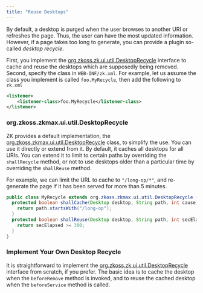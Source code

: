 ```yaml
---
title: "Reuse Desktops"
---
```




By default, a desktop is purged when the user browses to another URI or
refreshes the page. Thus, the user can have the most updated
information. However, if a page takes too long to generate, you can
provide a plugin so-called *desktop recycle*.

First, you implement the
[org.zkoss.zk.ui.util.DesktopRecycle](https://www.zkoss.org/javadoc/latest/zk/org/zkoss/zk/ui/util/DesktopRecycle.html)
interface to cache and reuse the desktops which are supposedly being
removed. Second, specify the class in `WEB-INF/zk.xml`. For example, let
us assume the class you implement is called `foo.MyRecycle`, then add
the following to `zk.xml`

```xml
<listener>
    <listener-class>foo.MyRecycle</listener-class>
</listener>
```

### org.zkoss.zkmax.ui.util.DesktopRecycle

ZK provides a default implementation, the
[org.zkoss.zkmax.ui.util.DesktopRecycle](https://www.zkoss.org/javadoc/latest/zk/org/zkoss/zkmax/ui/util/DesktopRecycle.html) class, to
simplify the use. You can use it directly or extend from it. By default,
it caches all desktops for all URIs. You can extend it to limit to
certain paths by overriding the `shallRecycle` method, or not to use
desktops older than a particular time by overriding the `shallReuse`
method.

For example, we can limit the URL to cache to `"/long-op/*"`, and
re-generate the page if it has been served for more than 5 minutes.

```java
public class MyRecycle extends org.zkoss.zkmax.ui.util.DesktopRecycle {
  protected boolean shallCache(Desktop desktop, String path, int cause) {
    return path.startsWith("/long-op");
  }
  protected boolean shallReuse(Desktop desktop, String path, int secElapsed) {
    return secElapsed >= 300;
  }
}
```

### Implement Your Own Desktop Recycle

It is straightforward to implement the
[org.zkoss.zk.ui.util.DesktopRecycle](https://www.zkoss.org/javadoc/latest/zk/org/zkoss/zk/ui/util/DesktopRecycle.html)
interface from scratch, if you prefer. The basic idea is to cache the
desktop when the `beforeRemove` method is invoked, and to reuse the
cached desktop when the `beforeService` method is called.
